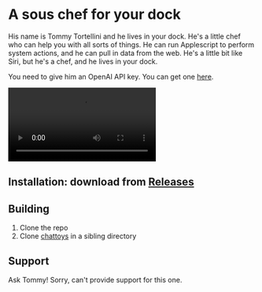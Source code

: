 # A sous chef for your dock

His name is Tommy Tortellini and he lives in your dock. He's a little chef who can help you with all sorts of things. He can run Applescript to perform system actions, and he can pull in data from the web. He's a little bit like Siri, but he's a chef, and he lives in your dock.

You need to give him an OpenAI API key. You can get one [here](https://platform.openai.com/).

![Video recording](https://github.com/nate-parrott/sous/raw/main/Images/Sous.mp4)

## Installation: download from [Releases](https://github.com/nate-parrott/sous/releases)

## Building

1. Clone the repo
2. Clone [chattoys](https://github.com/nate-parrott/chattoys) in a sibling directory

## Support

Ask Tommy! Sorry, can't provide support for this one.
